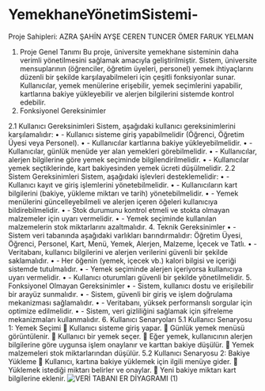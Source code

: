 # YemekhaneYönetimSistemi-
Proje Sahipleri:
AZRA ŞAHİN
AYŞE CEREN TUNCER
ÖMER FARUK YELMAN
1. Proje Genel Tanımı
Bu proje, üniversite yemekhane sisteminin daha verimli yönetilmesini sağlamak amacıyla geliştirilmiştir. Sistem, üniversite mensuplarının (öğrenciler, öğretim üyeleri, personel) yemek ihtiyaçlarını düzenli bir şekilde karşılayabilmeleri için çeşitli fonksiyonlar sunar. Kullanıcılar, yemek menülerine erişebilir, yemek seçimlerini yapabilir, kartlarına bakiye yükleyebilir ve alerjen bilgilerini sistemde kontrol edebilir.
2. Fonksiyonel Gereksinimler
   
2.1 Kullanıcı Gereksinimleri
Sistem, aşağıdaki kullanıcı gereksinimlerini karşılamalıdır:
•	- Kullanıcı sisteme giriş yapabilmelidir (Öğrenci, Öğretim Üyesi veya Personel).
•	- Kullanıcılar kartlarına bakiye yükleyebilmelidir.
•	- Kullanıcılar, günlük menüde yer alan yemekleri görebilmelidir.
•	- Kullanıcılar, alerjen bilgilerine göre yemek seçiminde bilgilendirilmelidir.
•	- Kullanıcılar yemek seçtiklerinde, kart bakiyesinden yemek ücreti düşülmelidir.
2.2 Sistem Gereksinimleri
Sistem, aşağıdaki işlevleri desteklemelidir:
•	- Kullanıcı kayıt ve giriş işlemlerini yönetebilmelidir.
•	- Kullanıcıların kart bilgilerini (bakiye, yükleme miktarı ve tarih) yönetebilmelidir.
•	- Yemek menülerini güncelleyebilmeli ve alerjen içeren öğeleri kullanıcıya bildirebilmelidir.
•	- Stok durumunu kontrol etmeli ve stokta olmayan malzemeler için uyarı vermelidir.
•	- Yemek seçiminde kullanılan malzemelerin stok miktarlarını azaltmalıdır.
4. Teknik Gereksinimler
•	- Sistem veri tabanında aşağıdaki varlıkları barındırmalıdır: Öğretim Üyesi, Öğrenci, Personel, Kart, Menü, Yemek, Alerjen, Malzeme, İçecek ve Tatlı.
•	- Veritabanı, kullanıcı bilgilerini ve alerjen verilerini güvenli bir şekilde saklamalıdır.
•	- Her öğenin (yemek, içecek vb.) kalori bilgisi ve içeriği sistemde tutulmalıdır.
•	- Yemek seçiminde alerjen içeriyorsa kullanıcıya uyarı vermelidir.
•	- Kullanıcı oturumları güvenli bir şekilde yönetilmelidir.
5. Fonksiyonel Olmayan Gereksinimler
•	- Sistem, kullanıcı dostu ve erişilebilir bir arayüz sunmalıdır.
•	- Sistem, güvenli bir giriş ve işlem doğrulama mekanizması sağlamalıdır.
•	- Veritabanı, yüksek performanslı sorgular için optimize edilmelidir.
•	- Sistem, veri gizliliğini sağlamak için şifreleme mekanizmaları kullanmalıdır.
6. Kullanıcı Senaryoları
5.1 Kullanıcı Senaryosu 1: Yemek Seçimi
	Kullanıcı sisteme giriş yapar.
	 Günlük yemek menüsü görüntülenir.
	Kullanıcı bir yemek seçer.
	Eğer yemek, kullanıcının alerjen bilgilerine göre uygunsa işlem onaylanır ve karttan bakiye düşülür.
	Yemek malzemeleri stok miktarlarından düşülür.
5.2 Kullanıcı Senaryosu 2: Bakiye Yükleme
	Kullanıcı, kartına bakiye yüklemek için ilgili menüye gider.
	Yüklemek istediği miktarı belirler ve onaylar.
	Yeni bakiye miktarı kart bilgilerine eklenir.
![VERİ TABANI ER DİYAGRAMI (1)](https://github.com/user-attachments/assets/555ee08d-beee-4c1c-802e-bfc30d6110a6)



